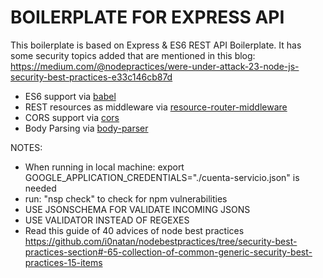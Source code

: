 BOILERPLATE FOR EXPRESS API
==================================

This boilerplate is based on Express & ES6 REST API Boilerplate.
It has some security topics added that are mentioned in this blog:
https://medium.com/@nodepractices/were-under-attack-23-node-js-security-best-practices-e33c146cb87d

- ES6 support via [babel](https://babeljs.io)
- REST resources as middleware via [resource-router-middleware](https://github.com/developit/resource-router-middleware)
- CORS support via [cors](https://github.com/troygoode/node-cors)
- Body Parsing via [body-parser](https://github.com/expressjs/body-parser)

NOTES:
- When running in local machine: export GOOGLE_APPLICATION_CREDENTIALS="./cuenta-servicio.json" is needed
- run: "nsp check" to check for npm vulnerabilities
- USE JSONSCHEMA FOR VALIDATE INCOMING JSONS
- USE VALIDATOR INSTEAD OF REGEXES
- Read this guide of 40 advices of node best practices https://github.com/i0natan/nodebestpractices/tree/security-best-practices-section#-65-collection-of-common-generic-security-best-practices-15-items
